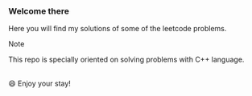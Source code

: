 ### Welcome there 
Here you will find my solutions of some of the leetcode problems. <br>

> [!NOTE]
> This repo is specially oriented on solving problems with C++ language.
<br><br>

😄 Enjoy your stay!
